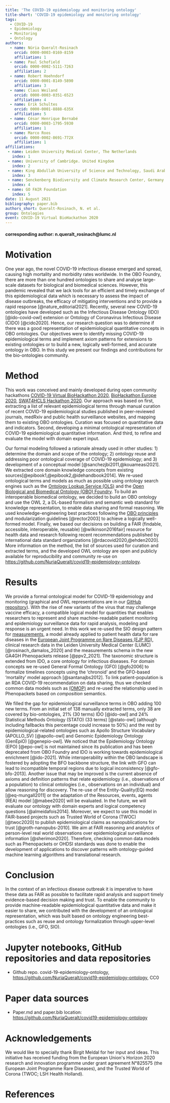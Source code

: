 ```yaml
---
title: 'The COVID-19 epidemiology and monitoring ontology'
title-short: 'COVID-19 epidemiology and monitoring ontology'
tags:
  - COVID-19
  - Epidemiology
  - Monitoring
  - Ontology
authors:
  - name: Núria Queralt-Rosinach
    orcid: 0000-0003-0169-8159
    affiliation: 1
  - name: Paul Schofield
    orcid: 0000-0002-5111-7263
    affiliation: 2
  - name: Robert Hoehndorf
    orcid: 0000-0001-8149-5890
    affiliation: 3
  - name: Claus Weiland
    orcid: 0000-0003-0351-6523
    affiliation: 4   
  - name: Erik Schultes
    orcid: 0000-0001-8888-635X
    affiliation: 5
  - name: César Henrique Bernabé
    orcid: 0000-0003-1795-5930
    affiliation: 1
  - name: Marco Roos
    orcid: 0000-0002-8691-772X
    affiliation: 1        
affiliations:
 - name: Leiden University Medical Center, The Netherlands
   index: 1
 - name: University of Cambridge. United Kingdom
   index: 2
 - name: King Abdullah University of Science and Technology, Saudi Arabia
   index: 3
 - name: Senckenberg Biodiversity and Climate Research Center, Germany
   index: 4
 - name: GO FAIR Foundation
   index: 5
date: 11 August 2021
bibliography: paper.bib
authors_short: Queralt-Rosinach, N. et al. 
group: Ontologies
event: COVID-19 Virtual BioHackathon 2020
---
```


#### corresponding author: n.queralt_rosinach\@lumc.nl

# Motivation

One year ago, the novel COVID-19 infectious disease emerged and spread, causing high mortality and morbidity rates worldwide. In the OBO Foundry, there are more than one hundred ontologies to share and analyse large-scale datasets for biological and biomedical sciences. However, this pandemic revealed that we lack tools for an efficient and timely exchange of this epidemiological data which is necessary to assess the impact of disease outbreaks, the efficacy of mitigating interventions and to provide a rapid response [@nature_editorial2021]. Recently, several new COVID-19 ontologies have developed such as the Infectious Disease Ontology (IDO) [@ido-covid-owl] extension or Ontology of Coronavirus Infectious Disease (CIDO) [@cido2020]. Hence, our research question was to determine if there was a good representation of epidemiological quantitative concepts in OBO ontologies. Our objectives were to identify missing COVID-19 epidemiological terms and implement axiom patterns for extensions to existing ontologies or to build a new, logically well-formed, and accurate ontology in OBO. In this study we present our findings and contributions for the bio-ontologies community. 

# Method

This work was conceived and mainly developed during open community hackathons [COVID-19 Virtual BioHackathon 2020](https://github.com/virtual-biohackathons/covid-19-bh20/), [BioHackathon Europe 2020](https://github.com/elixir-europe/BioHackathon-projects-2020/tree/master/projects/30), [SWAT4HCLS Hackathon 2020](https://swat4hcls.wiki.opencura.com/wiki/Main_Page#Title:_Adding_logical_structure_to_the_COVID-19_epidemiology_ontology). Our approach was based on first, extracting a list of relevant epidemiological terms through manual curation of recent COVID-19 epidemiological studies published in peer-reviewed journals, medRxiv and public health surveillance websites, and mapping them to existing OBO ontologies. Curation was focused on quantitative data and indicators. Second, developing a minimal ontological representation of COVID-19 epidemiological quantitative information. And third, to refine and evaluate the model with domain expert input. 

Our formal modeling followed a rationale already used in other studies: 1) determine the domain and scope of the ontology; 2) ontology reuse and addressing poor ontological coverage of COVID-19 epidemiology; and 3) development of a conceptual model [@sanchezjbi2011,@kouameasi2021]. We extracted core domain knowledge concepts from existing sources[@epibook1,@epibook2,@idehandbook2014]. We re-used ontological terms and models as much as possible using ontology search engines such as the [Ontology Lookup Service (OLS)](https://www.ebi.ac.uk/ols/index) and the [Open Biological and Biomedical Ontology (OBO) Foundry](http://www.obofoundry.org/). To build an interoperable biomedical ontology, we decided to build an OBO ontology and use the OWL 2, a DL-based formalism and semantic web standard for knowledge representation, to enable data sharing and formal reasoning. We used knowledge-engineering best practices following the [OBO principles](http://www.obofoundry.org/principles/fp-000-summary.html) and modularization guidelines [@rector2003] to achieve a logically well-formed model. Finally, we based our decisions on building a FAIR (findable, accessible, interoperable, reusable) [@wilkinson2016fair] resource for health data and research following recent recommendations published by international data standard organizations [@rdacovid2020,@ehden2020]. More information on the method, the list of sources used for curation and extracted terms, and the developed OWL ontology are open and publicly available for reproducibility and community re-use on https://github.com/NuriaQueralt/covid19-epidemiology-ontology.

# Results

We provide a formal ontological model for COVID-19 epidemiology and monitoring (graphical and OWL representations are in our [GitHub repository](https://github.com/NuriaQueralt/covid19-epidemiology-ontology)). With the rise of new variants of the virus that may challenge vaccine efficacy, a compatible logical model for quantities that enables researchers to represent and share machine-readable patient monitoring and epidemiology surveillance data for rapid analysis, modeling and response is an urgent need. In this work we re-used the SIO design pattern for [measurements](https://github.com/MaastrichtU-IDS/semanticscience/wiki/DP-Measurements), a model already applied to patient health data for rare diseases in the [European Joint Programme on Rare Diseases (EJP RD)](https://www.ejprarediseases.org/), clinical research data in the Leiden University Medical Center (LUMC) [@rosinach_damalos_2020] and the measurements schema in the new GA4GH Phenopackets release [@ppv2_2021]. The taxonomic structure is extended from IDO, a core ontology for infectious diseases. For domain concepts we re-used General Formal Ontology (GFO) [@gfo2006] to formalize timelines concepts using the ‘chronoid’ and the GFO-based ‘mortality’ model approach [@santanajbs2012]. To link patient-population is an RDA COVID-19 recommendation on data sharing, thus we checked common data models such as [(OMOP)](https://www.ohdsi.org/data-standardization/the-common-data-model/) and re-used the relationship used in Phenopackets based on *composition* semantics.

We filled the gap for epidemiological surveillance terms in OBO adding 100 new terms. From an initial set of 138 manually extracted terms, only 38 are covered by bio-ontologies, 21% (30 terms) IDO [@ido-owl] and 24% Statistical Methods Ontology (STATO) (33 terms) [@stato-owl] (although including fallbacks this percentage could increase to 50%) and the rest by epidemiological-related ontologies such as Apollo Structure Vocabulary (APOLLO_SV) [@apollo-owl] and Genomic Epidemiology Ontology (GenEpiO) [@genepio-owl]. We noticed that the Epidemiology Ontology (EPO) [@epo-owl] is not maintained since its publication and has been deprecated from OBO Foundry and IDO is working towards epidemiological enrichment [@ido-2021]. While interoperability within the OBO landscape is fostered by adopting the BFO backbone structure, the link with GFO can lead to incompatible temporal regions  due to logical inconsistency [@gfo-bfo-2013]. Another issue that may be improved is the current absence of axioms and definition patterns that relate epidemiology (i.e., observations of a population) to clinical ontologies (i.e., observations on an individual) and allow reasoning for discovery. The re-use of the Entity-Quality(EQ) model [@eq-mungall2011] or the adaptation of the Resources, events, agents (REA) model [@mabee2020] will be evaluated. In the future, we will evaluate our ontology with domain experts and logical competency questions [@almeidafois2014]. Moreover, we expect to use this model in FAIR-based projects such as Trusted World of Corona (TWOC) [@twoc2020] to publish epidemiological claims as nanopublications for trust [@groth-nanopubs-2010]. We aim at FAIR reasoning and analytics of person-level real world observations over epidemiological surveillance information [@sherimon2020]. Therefore, checking common data models such as Phenopackets or OHDSI standards was done to enable the development of applications to discover patterns with ontology-guided machine learning algorithms and translational research.

# Conclusion

In the context of an infectious disease outbreak it is imperative to have these data as FAIR as possible to facilitate rapid analysis and support timely evidence-based decision making and trust. To enable the community to provide machine-readable epidemiological quantitative data and make it easier to share, we contributed with the development of an ontological representation, which was built based on ontology engineering best-practices such as reuse and ontology formalization through upper-level ontologies (i.e., GFO, SIO).

# Jupyter notebooks, GitHub repositories and data repositories

* Github repo. covid-19-epidemiology-ontology, https://github.com/NuriaQueralt/covid19-epidemiology-ontology, CC0

# Paper data sources

* Paper.md and paper.bib location: https://github.com/NuriaQueralt/covid19-epidemiology-ontology

# Acknowledgements

We would like to specially thank Birgit Meldal for her input and ideas. This initiative has received funding from the European Union's Horizon 2020 research and innovation programme under grant agreement N°825575 (the European Joint Programme Rare Diseases), and the Trusted World of Corona (TWOC; LSH Health Holland).

# References

